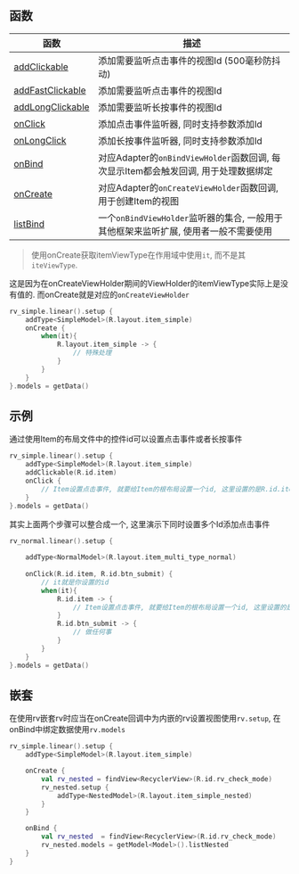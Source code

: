 ## 函数

| 函数 | 描述 |
|-|-|
| [addClickable](api/-b-r-v/com.drake.brv/-binding-adapter/index.html#-418380515%2FFunctions%2F-900954490) | 添加需要监听点击事件的视图Id (500毫秒防抖动) |
| [addFastClickable](api/-b-r-v/com.drake.brv/-binding-adapter/index.html#717762977%2FFunctions%2F-900954490) | 添加需要监听点击事件的视图Id |
| [addLongClickable](api/-b-r-v/com.drake.brv/-binding-adapter/index.html#1688979329%2FFunctions%2F-900954490) | 添加需要监听长按事件的视图Id |
| [onClick](api/-b-r-v/com.drake.brv/-binding-adapter/index.html#-273659380%2FFunctions%2F-900954490) | 添加点击事件监听器, 同时支持参数添加Id |
| [onLongClick](api/-b-r-v/com.drake.brv/-binding-adapter/index.html#1487040368%2FFunctions%2F-900954490) | 添加长按事件监听器, 同时支持参数添加Id |
| [onBind](api/-b-r-v/com.drake.brv/-binding-adapter/index.html#-2089117998%2FFunctions%2F-900954490) | 对应Adapter的`onBindViewHolder`函数回调, 每次显示Item都会触发回调, 用于处理数据绑定 |
| [onCreate](api/-b-r-v/com.drake.brv/-binding-adapter/index.html#1726394510%2FFunctions%2F-900954490) | 对应Adapter的`onCreateViewHolder`函数回调, 用于创建Item的视图 |
| [listBind](api/-b-r-v/com.drake.brv/-binding-adapter/index.html#-1936794380%2FProperties%2F-900954490) | 一个`onBindViewHolder`监听器的集合, 一般用于其他框架来监听扩展, 使用者一般不需要使用 |

> 使用onCreate获取itemViewType在作用域中使用`it`, 而不是其`iteViewType`.

这是因为在onCreateViewHolder期间的ViewHolder的itemViewType实际上是没有值的. 而onCreate就是对应的`onCreateViewHolder`

```kotlin
rv_simple.linear().setup {
    addType<SimpleModel>(R.layout.item_simple)
    onCreate {
        when(it){
            R.layout.item_simple -> {
                // 特殊处理
            }
        }
    }
}.models = getData()
```

## 示例

通过使用Item的布局文件中的控件id可以设置点击事件或者长按事件

```kotlin
rv_simple.linear().setup {
    addType<SimpleModel>(R.layout.item_simple)
    addClickable(R.id.item)
    onClick {
        // Item设置点击事件, 就要给Item的根布局设置一个id, 这里设置的是R.id.item
    }
}.models = getData()
```



其实上面两个步骤可以整合成一个, 这里演示下同时设置多个Id添加点击事件

```kotlin
rv_normal.linear().setup {
    
    addType<NormalModel>(R.layout.item_multi_type_normal)
    
    onClick(R.id.item, R.id.btn_submit) {
        // it就是你设置的id
        when(it){ 
            R.id.item -> {
                // Item设置点击事件, 就要给Item的根布局设置一个id, 这里设置的是R.id.item
            } 
            R.id.btn_submit -> {
                // 做任何事
            }
        }
    }
}.models = getData()
```

## 嵌套

在使用rv嵌套rv时应当在onCreate回调中为内嵌的rv设置视图使用`rv.setup`, 在onBind中绑定数据使用`rv.models`

```kotlin
rv_simple.linear().setup {
    addType<SimpleModel>(R.layout.item_simple)

    onCreate {
        val rv_nested = findView<RecyclerView>(R.id.rv_check_mode)
        rv_nested.setup {
            addType<NestedModel>(R.layout.item_simple_nested)
        }
    }

    onBind {
        val rv_nested  = findView<RecyclerView>(R.id.rv_check_mode)
        rv_nested.models = getModel<Model>().listNested
    }
}
```